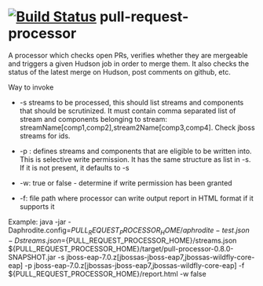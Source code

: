 [![Build Status](https://travis-ci.org/jboss-set/pull-request-processor.svg?branch=master)](https://travis-ci.org/jboss-set/pull-request-processor)
pull-request-processor
======================

A processor which checks open PRs, verifies whether they are mergeable and triggers a given Hudson job in order to merge them.
It also checks the status of the latest merge on Hudson, post comments on github, etc.

Way to invoke

- -s streams to be processed, this should list streams and components that should be scrutinized. It must contain comma separated list of stream and components belonging to stream: streamName[comp1,comp2],stream2Name[comp3,comp4]. Check jboss streams for ids.

- -p : defines streams and components that are eligible to be written into. This is selective write permission. It has the same structure as list in -s. If it is not present, it defaults to -s

- -w: true or false - determine if write permission has been granted

- -f: file path where processor can write output report in HTML format if it supports it

Example: 
java -jar -Daphrodite.config=${PULL_REQUEST_PROCESSOR_HOME}/aphrodite-test.json -Dstreams.json=${PULL_REQUEST_PROCESSOR_HOME}/streams.json ${PULL_REQUEST_PROCESSOR_HOME}/target/pull-processor-0.8.0-SNAPSHOT.jar -s jboss-eap-7.0.z[jbossas-jboss-eap7,jbossas-wildfly-core-eap] -p jboss-eap-7.0.z[jbossas-jboss-eap7,jbossas-wildfly-core-eap] -f ${PULL_REQUEST_PROCESSOR_HOME}/report.html -w false
